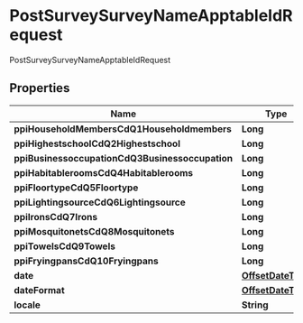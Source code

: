 

# PostSurveySurveyNameApptableIdRequest

PostSurveySurveyNameApptableIdRequest
## Properties

Name | Type | Description | Notes
------------ | ------------- | ------------- | -------------
**ppiHouseholdMembersCdQ1Householdmembers** | **Long** |  |  [optional]
**ppiHighestschoolCdQ2Highestschool** | **Long** |  |  [optional]
**ppiBusinessoccupationCdQ3Businessoccupation** | **Long** |  |  [optional]
**ppiHabitableroomsCdQ4Habitablerooms** | **Long** |  |  [optional]
**ppiFloortypeCdQ5Floortype** | **Long** |  |  [optional]
**ppiLightingsourceCdQ6Lightingsource** | **Long** |  |  [optional]
**ppiIronsCdQ7Irons** | **Long** |  |  [optional]
**ppiMosquitonetsCdQ8Mosquitonets** | **Long** |  |  [optional]
**ppiTowelsCdQ9Towels** | **Long** |  |  [optional]
**ppiFryingpansCdQ10Fryingpans** | **Long** |  |  [optional]
**date** | [**OffsetDateTime**](OffsetDateTime.md) |  |  [optional]
**dateFormat** | [**OffsetDateTime**](OffsetDateTime.md) |  |  [optional]
**locale** | **String** |  |  [optional]



